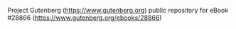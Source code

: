 Project Gutenberg (https://www.gutenberg.org) public repository for eBook #28866 (https://www.gutenberg.org/ebooks/28866)
